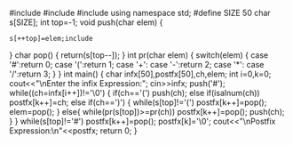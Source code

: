 #include<iostream>
#include<cstdio>
#include<cstdlib>
using namespace std;
#define SIZE 50
char s[SIZE];
int top=-1;
void push(char elem)
{

    s[++top]=elem;include
}
char pop()
{
 return(s[top--]);
}
int pr(char elem)
{
    switch(elem)
    {
        case '#':return 0;
        case '(':return 1;
        case '+':
            case '-':return 2;
            case '*':
                case '/':return 3;
    }
}
int main()
{
    char infx[50],postfx[50],ch,elem;
    int i=0,k=0;
    cout<<"\nEnter the infix Expression:";
    cin>>infx;
    push('#');
    while((ch=infx[i++])!='\0')
    {
        if(ch=='(')
            push(ch);
        else
            if(isalnum(ch))
            postfx[k++]=ch;
        else
            if(ch==')')
        {
            while(s[top]!='(')
                    postfx[k++]=pop();
            elem=pop();
        }
        else{
            while(pr(s[top])>=pr(ch))
                postfx[k++]=pop();
            push(ch);
        }
    }
    while(s[top]!='#')
        postfx[k++]=pop();
    postfx[k]='\0';
    cout<<"\nPostfix Expression:\n"<<postfx;
    return 0;
}
